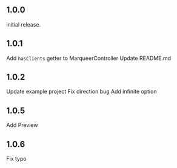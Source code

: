 ## 1.0.0
initial release.

## 1.0.1
Add `hasClients` getter to MarqueerController
Update README.md

## 1.0.2
Update example project
Fix direction bug
Add infinite option

## 1.0.5
Add Preview

## 1.0.6
Fix typo